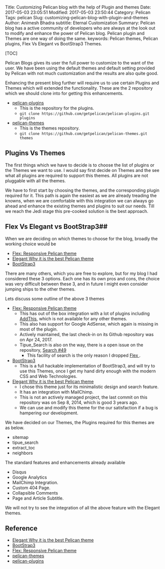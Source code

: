Title: Customizing Pelican blog with the help of Plugin and themes
Date: 2017-05-03 23:05:51
Modified: 2017-05-03 23:50:44
Category: Pelican
Tags: pelican
Slug: customizing-pelican-blog-with-plugin-and-themes
Author: Animesh Bhadra
subtitle: Eternal Customization
Summary: Pelican blog has a active community of developers who are always at the look out to modify and enhance the power of Pelican blog. Pelican plugin and Themes are one way of doing the same.
keywords: Pelican themes, Pelican plugins, Flex Vs Elegant vs BootStrap3 Themes.

[TOC]

Pelican Blogs gives its user the full power to customize to the want of the user. We have been using the default themes and default setting provided by Pelican with not much customization and the results are also quite good.

Enhancing the present blog further will require us to use certain Plugins and Themes which will extended the functionality. These are the 2 repository which we should clone into for getting this enhancements.

* [pelican-plugins ](https://github.com/getpelican/pelican-plugins "Pelican Plugins ")
    - This is the repository for the plugins.
    - `git clone https://github.com/getpelican/pelican-plugins.git plugins`
* [pelican-themes ](https://github.com/getpelican/pelican-themes "Pelican Themes")
    - This is the themes repository.
    - `git clone https://github.com/getpelican/pelican-themes.git themes`


## Plugins Vs Themes ##

The first things which we have to decide is to choose the list of plugins or the Themes we want to use. I would say first decide on Themes and the see what all plugins are required to support this themes. All plugins are not pluggable with all the themes.

We have to first start by choosing the themes, and the corresponding plugin required for it. This path is again the easiest as we are already treading the knowns, when we are comfortable with this integration we can always go ahead and enhance the existing themes and plugins to suit our needs. Till we reach the Jedi stage this pre-cooked solution is the best approach.


## Flex Vs Elegant vs BootStrap3##

When we are deciding on which themes to choose for the blog, broadly the working choice would be 

* [Flex: Responsive Pelican theme ](https://blog.alexandrevicenzi.com/flex-pelican-theme.html "Flex: Responsive Pelican theme ")
* [Elegant Why it is the best Pelican theme ](http://oncrashreboot.com/elegant-best-pelican-theme-features "Elegant Why it is the best Pelican theme")
* [BootStrap3](https://github.com/getpelican/pelican-themes/tree/master/pelican-bootstrap3 "BootStrap3")

There are many others, which you are free to explore, but for my blog I had considered these 3 options. Each one has its own pros and cons, the choice was very difficult between these 3, and in future I might even consider jumping ships to the other themes.

Lets discuss some outline of the above 3 themes 

* [Flex: Responsive Pelican theme ](https://blog.alexandrevicenzi.com/flex-pelican-theme.html "Flex: Responsive Pelican theme ")
    - This has out of the box integration with a lot of plugins including [AddThis](http://www.addthis.com/ "AddThis"), which is not available for any other themes.
    - This also has support for Google AdSense, which again is missing in most of the plugin.
    - Actively maintained, the last check-in on its Github repository was on Apr 24, 2017.
    - Tipue_Search is also on the way, there is a open issue on the repository, [Search #49](https://github.com/alexandrevicenzi/Flex/issues/49 "Tipue Search ")
        + This facility of search is the only reason I dropped [Flex ](https://blog.alexandrevicenzi.com/flex-pelican-theme.html "Flex: Responsive Pelican theme ").
* [BootStrap3](https://github.com/getpelican/pelican-themes/tree/master/pelican-bootstrap3 "BootStrap3")
    - This is a full hackable implementation of BootStrap3, and will try to use this Themes, once I get my hand dirty enough with the modern CSS and Web Technologies.
* [Elegant Why it is the best Pelican theme ](http://oncrashreboot.com/elegant-best-pelican-theme-features "Elegant Why it is the best Pelican theme")
    - I chose this theme just for its minimalistic design and search feature.
    - It has an integration with MailChimp.
    - This is not an actively managed project, the last commit on this repository was on Sep 8, 2014, which is good 3 years ago.
    - We can use and modify this theme for the our satisfaction if a bug is hampering our development.


We have decided on our Themes, the Plugins required for this themes are as below.

* sitemap
* tipue_search
* extract_toc
* neighbors

The standard features and enhancements already available

* Disqus
* Google Analytics
* MailChimp Integration.
* Custom 404 Page.
* Collapsible Comments
* Page and Article Subtitle.


We will not try to see the integration of all the above feature with the Elegant themes.


## Reference ##

* [Elegant Why it is the best Pelican theme ](http://oncrashreboot.com/elegant-best-pelican-theme-features "Elegant Why it is the best Pelican theme")
* [BootStrap3](https://github.com/getpelican/pelican-themes/tree/master/pelican-bootstrap3 "BootStrap3")
* [Flex: Responsive Pelican theme ](https://blog.alexandrevicenzi.com/flex-pelican-theme.html "Flex: Responsive Pelican theme ")
* [pelican-themes ](https://github.com/getpelican/pelican-themes "Pelican Themes")
* [pelican-plugins ](https://github.com/getpelican/pelican-plugins "Pelican Plugins ")

